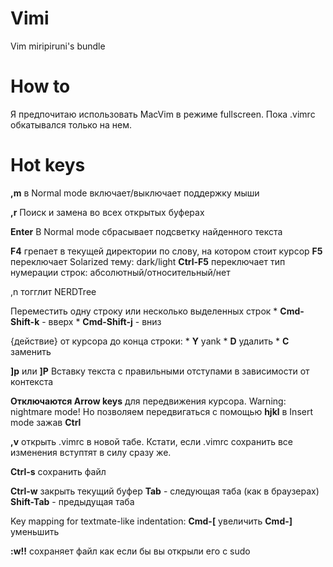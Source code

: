 Vimi
====

Vim miripiruni's bundle

How to
======

Я предпочитаю использовать MacVim в режиме fullscreen. Пока .vimrc обкатывался только на нем.

Hot keys
============

**,m** в Normal mode включает/выключает поддержку мыши

**,r** Поиск и замена во всех открытых буферах

**Enter** В Normal mode сбрасывает подсветку найденного текста

**F4** грепает в текущей директории по слову, на котором стоит курсор
**F5** переключает Solarized тему: dark/light
**Ctrl-F5** переключает тип нумерации строк: абсолютный/относительный/нет

,n тогглит NERDTree

Переместить одну строку или несколько выделенных строк
    * **Cmd-Shift-k** - вверх
    * **Cmd-Shift-j** - вниз


{действие} от курсора до конца строки:
    * **Y** yank
    * **D** удалить
    * **C** заменить

**]p** или **]P** Вставку текста с правильными отступами в зависимости от контекста

**Отключаются Arrow keys** для передвижения курсора. Warning: nightmare mode! Но позволяем передвигаться с помощью **hjkl** в Insert mode зажав **Ctrl**

**,v** открыть .vimrc в новой табе. Кстати, если .vimrc сохранить все изменения вступтят в силу сразу же.

**Ctrl-s** сохранить файл

**Ctrl-w** закрыть текущий буфер
**Tab** - следующая таба (как в браузерах)
**Shift-Tab** - предыдущая таба

Key mapping for textmate-like indentation:
**Cmd-[** увеличить
**Cmd-]** уменьшить

**:w!!** сохраняет файл как если бы вы открыли его с sudo

